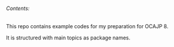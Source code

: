 ###### Contents:

This repo contains example codes for my preparation for OCAJP 8.

It is structured with main topics as package names.   